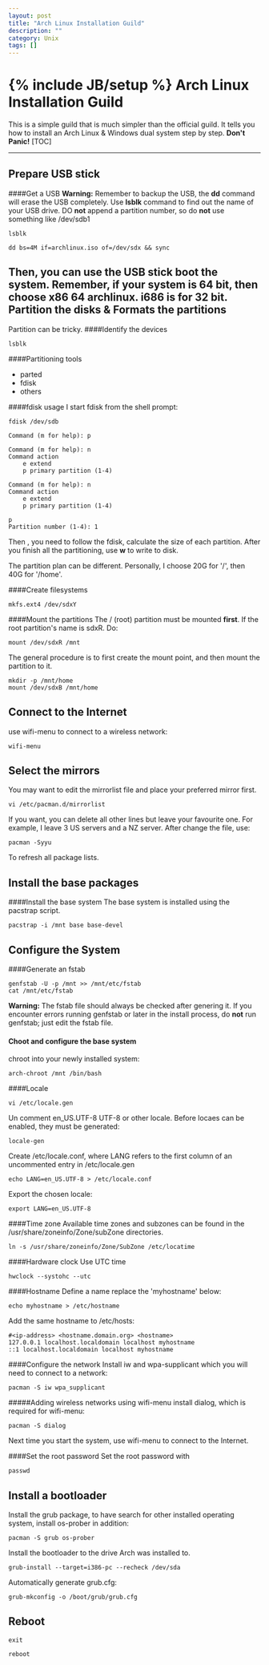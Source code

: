```yaml
---
layout: post
title: "Arch Linux Installation Guild"
description: ""
category: Unix
tags: []
---
```

{% include JB/setup %}
Arch Linux Installation Guild
=========
This is a simple guild that is much simpler than the official guild. It tells you how to install an Arch Linux & Windows dual system step by step. **Don't Panic!**
[TOC]


---------
Prepare USB stick
---
####Get a USB
**Warning:** Remember to backup the USB, the **dd** command will erase the USB completely. 
Use **lsblk** command to find out the name of your USB drive.
DO **not** append a partition number, so do **not** use something like /dev/sdb1
```
lsblk
```

```
dd bs=4M if=archlinux.iso of=/dev/sdx && sync
```
Then, you can use the USB stick boot the system.
Remember, if your system is 64 bit, then choose x86 64 archlinux. i686 is for 32 bit.
Partition the disks & Formats the partitions
---
Partition can be tricky.
####Identify the devices
```
lsblk
```
####Partitioning tools

 - parted
 - fdisk
 - others
 
####fdisk usage
I start fdisk from the shell prompt:
```
fdisk /dev/sdb
```
```
Command (m for help): p
```
```
Command (m for help): n
Command action
	e extend
	p primary partition (1-4)
```
```
Command (m for help): n
Command action
	e extend
	p primary partition (1-4)

p
Partition number (1-4): 1
```
Then , you need to follow the fdisk, calculate the size of each partition.
After you finish all the partitioning, use **w** to write to disk.

The partition plan can be different. Personally, I choose 20G for '/', then 40G for '/home'.

####Create filesystems
```
mkfs.ext4 /dev/sdxY
```

####Mount the partitions
The /  (root) partition must be mounted **first**.  If the root partition's name is sdxR. Do:
```
mount /dev/sdxR /mnt
```
The general procedure is to first create the mount point, and then mount the partition to it.
```
mkdir -p /mnt/home
mount /dev/sdxB /mnt/home
```


Connect to the Internet
---
use wifi-menu to connect to a wireless network:
```
wifi-menu
```

Select the mirrors
---
You may want to edit the mirrorlist file and place your preferred mirror first.

```
vi /etc/pacman.d/mirrorlist
```
If you want, you can delete all other lines but leave your favourite one. For example, I leave 3 US servers and
a NZ server.
After change the file, use:
```
pacman -Syyu
```
To refresh all package lists.


Install the base packages
---
####Install the base system
The base system is installed using the pacstrap script.
```
pacstrap -i /mnt base base-devel
```
Configure the System
---
####Generate an fstab
```
genfstab -U -p /mnt >> /mnt/etc/fstab
cat /mnt/etc/fstab
```
**Warning:** The fstab file should always be checked after genering it. If you encounter errors running genfstab or later in the install process, do **not** run genfstab; just edit the fstab file.

#### Choot and configure the base system
chroot into your newly installed system:
```
arch-chroot /mnt /bin/bash
```
####Locale
```
vi /etc/locale.gen
```
Un comment en_US.UTF-8 UTF-8 or other locale.
Before locaes can be enabled, they must be generated:
```
locale-gen
```
Create /etc/locale.conf, where LANG refers to the first column of an uncommented entry in /etc/locale.gen
```
echo LANG=en_US.UTF-8 > /etc/locale.conf
```
Export the chosen locale:
```
export LANG=en_US.UTF-8
```

####Time zone
Available time zones and subzones can be found in the /usr/share/zoneinfo/Zone/subZone directories.
```
ln -s /usr/share/zoneinfo/Zone/SubZone /etc/locatime
```
####Hardware clock
Use UTC time
```
hwclock --systohc --utc
```
####Hostname
Define a name replace the 'myhostname' below:
```
echo myhostname > /etc/hostname
```
Add the same hostname to /etc/hosts:
```
#<ip-address> <hostname.domain.org> <hostname>
127.0.0.1 localhost.localdomain localhost myhostname
::1 localhost.localdomain localhost myhostname
```
####Configure the network
Install iw and wpa-supplicant which you will need to connect to a network:
```
pacman -S iw wpa_supplicant
```
#####Adding wireless networks
using wifi-menu
install dialog, which is required for wifi-menu:
```
pacman -S dialog
```
Next time you start the system, use wifi-menu to connect to the Internet.

####Set the root password
Set the root password with
```
passwd
```
Install a bootloader
---
Install the grub package, to have search for other installed operating system, install os-prober in addition:
```
pacman -S grub os-prober
```
Install the bootloader to the drive Arch was installed to.
```
grub-install --target=i386-pc --recheck /dev/sda
```
Automatically generate grub.cfg:
```
grub-mkconfig -o /boot/grub/grub.cfg
```

Reboot
---
```
exit
```
```
reboot
```
